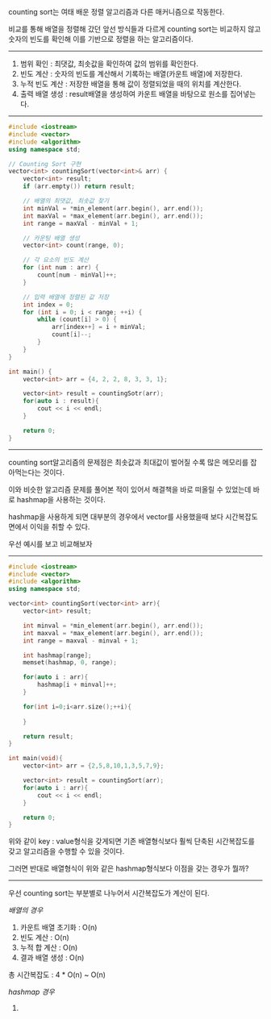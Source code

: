 
counting sort는 여태 배운 정렬 알고리즘과 다른 매커니즘으로 작동한다.

비교를 통해 배열을 정렬해 갔던 앞선 방식들과 다르게 counting sort는 비교하지 않고 숫자의 빈도를 확인해 이를 기반으로 정렬을 하는 알고리즘이다.

---

1. 범위 확인 : 최댓값, 최솟값을 확인하여 값의 범위를 확인한다.
2. 빈도 계산 : 숫자의 빈도를 계산해서 기록하는 배열(카운트 배열)에 저장한다.
3. 누적 빈도 계산 : 저장한 배열을 통해 값이 정렬되었을 때의 위치를 계산한다.
4. 출력 배열 생성 : result배열을 생성하여 카운트 배열을 바탕으로 원소를 집어넣는다.

---

```c++ title='Counting Sort - vector'
#include <iostream>
#include <vector>
#include <algorithm>
using namespace std;

// Counting Sort 구현
vector<int> countingSort(vector<int>& arr) {
	vector<int> result;
    if (arr.empty()) return result;

    // 배열의 최댓값, 최솟값 찾기
    int minVal = *min_element(arr.begin(), arr.end());
    int maxVal = *max_element(arr.begin(), arr.end());
    int range = maxVal - minVal + 1;

    // 카운팅 배열 생성
    vector<int> count(range, 0);

    // 각 요소의 빈도 계산
    for (int num : arr) {
        count[num - minVal]++;
    }

    // 입력 배열에 정렬된 값 저장
    int index = 0;
    for (int i = 0; i < range; ++i) {
        while (count[i] > 0) {
            arr[index++] = i + minVal;
            count[i]--;
        }
    }
}

int main() {
    vector<int> arr = {4, 2, 2, 8, 3, 3, 1};

    vector<int> result = countingSotr(arr);
    for(auto i : result){
	    cout << i << endl;
    }

    return 0;
}
```

---

counting sort알고리즘의 문제점은 최솟값과 최대값이 벌어질 수록 많은 메모리를 잡아먹는다는 것이다.

이와 비슷한 알고리즘 문제를 풀어본 적이 있어서 해결책을 바로 떠올릴 수 있었는데 바로 hashmap을 사용하는 것이다.

hashmap을 사용하게 되면 대부분의 경우에서 vector를 사용했을때 보다 시간복잡도 면에서 이익을 취할 수 있다.

우선 예시를 보고 비교해보자

---

```c++ title='Counting Sort - hashmap'
#include <iostream>
#include <vector>
#include <algorithm>
using namespace std;

vector<int> countingSort(vector<int> arr){
	vector<int> result;

	int minval = *min_element(arr.begin(), arr.end());
	int maxval = *max_element(arr.begin(), arr.end());
	int range = maxval - minval + 1;

	int hashmap[range];
	memset(hashmap, 0, range);

	for(auto i : arr){
		hashmap[i + minval]++;
	}

	for(int i=0;i<arr.size();++i){
		
	}

	return result;
}

int main(void){
	vector<int> arr = {2,5,8,10,1,3,5,7,9};

	vector<int> result = countingSort(arr);
	for(auto i : arr){
		cout << i << endl;
	}

	return 0;
}
```


위와 같이 key : value형식을 갖게되면 기존 배열형식보다 훨씩 단축된 시간복잡도를 갖고 알고리즘을 수행할 수 있을 것이다. 

그러면 반대로 배열형식이 위와 같은 hashmap형식보다 이점을 갖는 경우가 뭘까?

---

우선 counting sort는 부분별로 나누어서 시간복잡도가 계산이 된다.

*배열의 경우* 

1. 카운트 배열 초기화 : O(n)
2. 빈도 계산 : O(n)
3. 누적 합 계산 : O(n)
4. 결과 배열 생성 : O(n)

총 시간복잡도 : 4 * O(n) ~ O(n)

*hashmap 경우*

1. 